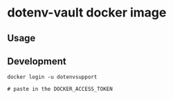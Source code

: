 # dotenv-vault docker image

## Usage

## Development

```
docker login -u dotenvsupport

# paste in the DOCKER_ACCESS_TOKEN
```
